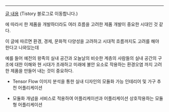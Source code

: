 ****

[글 내용](https://wonit.tistory.com/19) (Tistory 블로그로 이동합니다.)

에 따라서 한 제품을 개발하더라도 여러 흐름을 고려한 제품 개발이 중요한 시대인 것 같다.

이 글에 따르면 환경, 경제, 문화적 다양성을 고려하고 시대적 흐름까지도 고려를 해야 한다고 나와있는데

예를 들어 예전의 왕족의 실내 공간과 오늘날의 비슷한 계층의 사람들의 실내 공간의 구조에 대한 이해와 
현 시대가 초래하고 미래에 불안 요소로 작용하는 환경오염 까지 고려한 제품을 만들어 내는 것이 중요하다.

- Tensor Flow 이미지 분석을 통한 실내 디자인의 모듈화 가능 인테리어 및 가구 추천 어플리케이션

- 모듈화 개념을 서비스로 적용하여 어플리케이션과 어플리케이션 상호작용하는 모듈형 어플리케이션


